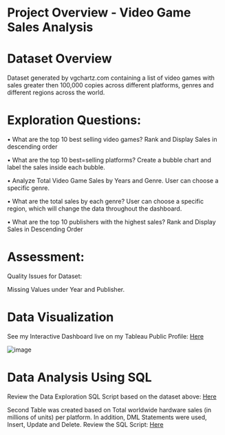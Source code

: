 

# Project Overview - Video Game Sales Analysis


# Dataset Overview

Dataset generated by vgchartz.com containing a list of video games with sales greater then 100,000 copies across different platforms, genres and different regions across the world. 




#  Exploration Questions: 



•	What are the top 10 best selling video games? Rank and Display Sales in descending order 

•	What are the top 10 best=selling platforms? Create a bubble chart and label the sales inside each bubble. 

•	Analyze Total Video Game Sales by Years and Genre. User can choose a specific genre. 

•	What are the total sales by each genre? User can choose a specific region, which will change the data throughout the dashboard. 

•	What are the top 10 publishers with the highest sales? Rank and Display Sales in Descending Order 

# Assessment: 

Quality Issues for Dataset: 

Missing Values under Year and Publisher. 

# Data Visualization

See my Interactive Dashboard live on my Tableau Public Profile: [Here](https://public.tableau.com/app/profile/raman.sayal/viz/VideoGameSalesDashboard_16817646238000/Dashboard1?publish=yes)
 

![image](https://user-images.githubusercontent.com/130886258/232969936-749c74e7-3d23-49c8-ac3c-0dea918fbb81.png)

# Data Analysis Using SQL

Review the Data Exploration SQL Script based on the dataset above: [Here](https://github.com/rsayal/Projects/blob/main/Exploratory%20Data%20Analysis%20-%20Video%20Game%20Sales%20-%20SQL.sql)



Second Table was created based on Total worldwide hardware sales (in millions of units) per platform. In addition, DML Statements were used, Insert, Update and Delete. 
Review the SQL Script: [Here](https://github.com/rsayal/Projects/blob/main/Video%20game%20Sales%20Analysis%20-%20Creating%20Table-Insert-Update-Delete%20Data.sql)












